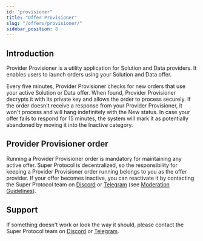 ```yaml
---
id: "provisioner"
title: "Offer Provisioner"
slug: "/offers/provisioner/"
sidebar_position: 8
---
```


## Introduction

Provider Provisioner is a utility application for Solution and Data providers. It enables users to launch orders using your Solution and Data offer.

Every five minutes, Provider Provisioner checks for new orders that use your active Solution or Data offer. When found, Provider Provisioner decrypts it with its private key and allows the order to process securely. If the order doesn't receive a response from your Provider Provisioner, it won't process and will hang indefinitely with the New status. In case your offer fails to respond for 15 minutes, the system will mark it as potentially abandoned by moving it into the Inactive category.

## Provider Provisioner order

Running a Provider Provisioner order is mandatory for maintaining any active offer. Super Protocol is decentralized, so the responsibility for keeping a Provider Provisioner order running belongs to you as the offer provider. If your offer becomes inactive, you can reactivate it by contacting the Super Protocol team on [Discord](https://discord.gg/superprotocol) or [Telegram](https://t.me/superprotocol) (see [Moderation Guidelines](https://docs.dev.superprotocol.com/developers/marketplace/moderation/)).

## Support

If something doesn't work or look the way it should, please contact the Super Protocol team on [Discord](https://discord.com/invite/superprotocol) or [Telegram](https://t.me/superprotocol).
<!--stackedit_data:
eyJkaXNjdXNzaW9ucyI6eyJpWXdVTFdtWmd1NWVRQ0ptIjp7In
N0YXJ0IjoyMDUxLCJlbmQiOjIwODUsInRleHQiOiJjb250YWN0
IHRoZSBTdXBlciBQcm90b2NvbCB0ZWFtIG9uIn19LCJjb21tZW
50cyI6eyJIMmRNWFZaZjYzM01vSWtHIjp7ImRpc2N1c3Npb25J
ZCI6ImlZd1VMV21aZ3U1ZVFDSm0iLCJzdWIiOiJnbzoxMTU3MD
AwOTI5NDY3MzMxNzU5MTIiLCJ0ZXh0Ijoi0J3QsNGI0LggQ03R
iyDQvdC1INC80L7QvdC40YLQvtGA0Y/RgiDQotCy0LjRgtGC0L
XRgC4g0K8g0YHQv9GA0L7RgdC40Lsg0K7Qu9GOLCDQuCDQvtC9
0LAg0YHQutCw0LfQsNC70LAsINGH0YLQviDQu9GD0YfRiNC1IN
GD0LHRgNCw0YLRjCDQotCy0LjRgtGC0LXRgCDQutCw0Log0YHQ
v9C+0YHQvtCxINC60L7QvdGC0LDQutGC0LAg0LjQtyDQstGB0L
XQuSDQtNC+0LrRg9C80LXQvdGC0LDRhtC40Lg6IOKAnDEpIFR3
aXR0ZXIgLSDRjdGC0L4g0L3QtSDQv9C70L7RidCw0LTQutCwLC
DRh9GC0L7QsdGLINGD0LLQtdC00L7QvNC70Y/RgtGMINC+INC/
0YDQvtCx0LvQtdC80LDRhSDQs9C00LUg0YLRgNC10LHRg9C10Y
LRgdGPINGB0LDQv9C/0L7RgNGCLSDRjdGC0L4g0L/Qu9C+0YnQ
sNC00LrQsCDQtNC70Y8g0L/Rg9Cx0LvQuNGH0L3QvtCz0L4g0L
7QsdGJ0LXQvdC40Y8gIFxuMikg0YMg0L3QsNGBINC/0L7QutCw
INGN0LrQutCw0YPQvdGCINC90LUg0LHQuNC30L3QtdGBICjQvt
C9INC+0Ycg0LTQvtGA0L7Qs9C+0LkpLCDQsCDQuNC90LTQuNCy
0LjQtNGD0LDQu9GM0L3Ri9C5IC0g0YLQsNC6INGH0YLQviDQvd
C10YIg0LLQvtC30LzQvtC20L3QvtGB0YLQuCDRgNCw0YHRiNC4
0YDQuNGC0Ywg0LTQvtGB0YLRg9C/INC90LAg0LLRgdC10YUuIN
GC0L7Qu9GM0LrQviAxINGH0LXQu9C+0LLQtdC6LuKAnSAgXG7Q
oi7QtS4g0LvQuNGH0LrRgyDQstC40LTQuNGCINGC0L7Qu9GM0L
rQviDQrtC70Y8sINCwINC/0YPQsdC70LjRh9C90YvQtSDRgdC+
0L7QsdGJ0LXQvdC40Y8g0YEg0L/RgNC+0LHQu9C10LzQsNC80L
gg0L/Rg9GB0YLRjCDQu9GD0YfRiNC1INC90LUg0L/QuNGI0YPR
giDRgdC+0LLRgdC10LwuINCf0YPRgdGC0Ywg0LvRg9GH0YjQtS
DQv9C40YjRg9GCINCyINCU0LjRgdC60L7RgNC00LUg0Lgg0KLQ
tdC70LXQs9GA0LDQvNC1IiwiY3JlYXRlZCI6MTcxNTgyMDY0MT
g3OH19LCJoaXN0b3J5IjpbNjkwNTQ2MTA2LC0xNjk2MjgyMzk1
LC0xNzQzOTA1ODM3LDczNjcxMzQ0NywyMzQyODg5MjUsMTM3MD
Q2NjkxOCwyMDAyNDUzNzg4LC0xNDkzMjU1NzAsLTExNzA4MTQ3
NDIsLTE5MzQ0MDg2MywxMTQzNDcyNzk0LC0xODM4MTMyODUwLD
g1MTI0NzA0OSwtNzk0NzUxOTMzLDEzMDU5NjA4OCwxNTM5MzUx
MTg2LC0xODI2NjQwNTIsMTQ4NTM3MDQzMSwxMTc1MjczMSw0Mz
kyMjk4N119
-->